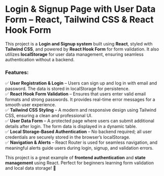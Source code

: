 
# **Login & Signup Page with User Data Form – React, Tailwind CSS & React Hook Form**  

This project is a **Login and Signup system** built using **React**, styled with **Tailwind CSS**, and powered by **React Hook Form** for form validation. It also utilizes **localStorage** for user data management, ensuring seamless authentication without a backend.  

### **Features:**  
✅ **User Registration & Login** – Users can sign up and log in with email and password. The data is stored in localStorage for persistence.  
✅ **React Hook Form Validation** – Ensures that users enter valid email formats and strong passwords. It provides real-time error messages for a smooth user experience.  
✅ **Tailwind CSS Styling** – A modern and responsive design using Tailwind CSS, ensuring a clean and professional UI.  
✅ **User Data Form** – A protected page where users can submit additional details after login. The form data is displayed in a dynamic table.  
✅ **Local Storage-Based Authentication** – No backend required; all user credentials are securely stored in the browser’s localStorage.  
✅ **Navigation & Alerts** – React Router is used for seamless navigation, and meaningful alerts guide users during login, signup, and validation errors.  

This project is a great example of **frontend authentication** and **state management** using React. Perfect for beginners learning form validation and local data storage! 🚀
